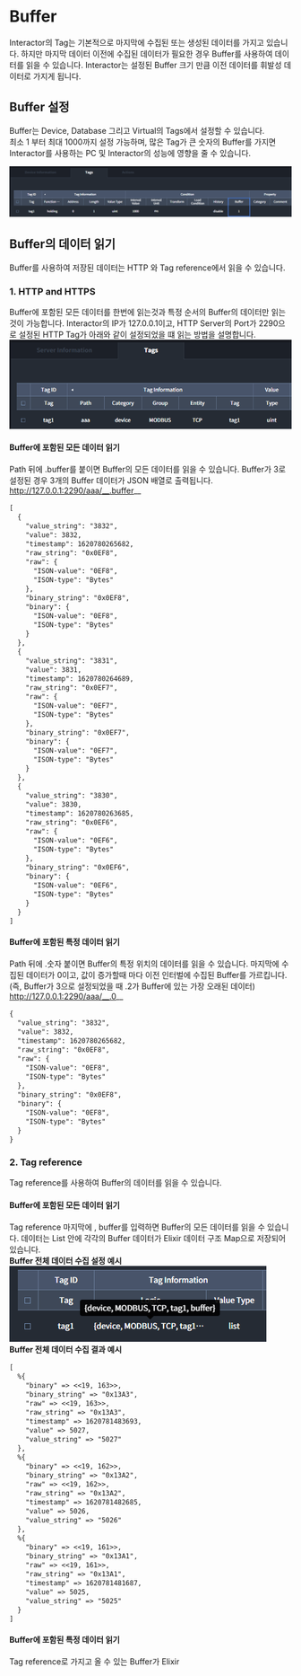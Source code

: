 # Buffer

Interactor의 Tag는 기본적으로 마지막에 수집된 또는 생성된 데이터를 가지고 있습니다. 하지만 마지막 데이터 이전에 수집된 데이터가 필요한 경우 Buffer를 사용하여 데이터를 읽을 수 있습니다. Interactor는 설정된 Buffer 크기 만큼 이전 데이터를 휘발성 데이터로 가지게 됩니다.  

## Buffer 설정
Buffer는 Device, Database 그리고 Virtual의 Tags에서 설정할 수 있습니다.  
최소 1 부터 최대 1000까지 설정 가능하며, 많은 Tag가 큰 숫자의 Buffer를 가지면 Interactor를 사용하는 PC 및 Interactor의 성능에 영향을 줄 수 있습니다.

<img src="../../img/details/buffer.png">

## Buffer의 데이터 읽기
Buffer를 사용하여 저장된 데이터는 HTTP 와 Tag reference에서 읽을 수 있습니다.

### 1. HTTP and HTTPS
Buffer에 포함된 모든 데이터를 한번에 읽는것과 특정 순서의 Buffer의 데이터만 읽는것이 가능합니다.
Interactor의 IP가 127.0.0.1이고, HTTP Server의 Port가 2290으로 설정된 HTTP Tag가 아래와 같이 설정되었을 떄 읽는 방법을 설명합니다.
<img src="../../img/details/buffer_http.png">

#### Buffer에 포함된 모든 데이터 읽기
Path 뒤에 .buffer를 붙이면 Buffer의 모든 데이터를 읽을 수 있습니다. Buffer가 3로 설정된 경우 3개의 Buffer 데이터가 JSON 배열로 출력됩니다.  
http://127.0.0.1:2290/aaa/__.buffer__  
```
[
  {
    "value_string": "3832",
    "value": 3832,
    "timestamp": 1620780265682,
    "raw_string": "0x0EF8",
    "raw": {
      "ISON-value": "0EF8",
      "ISON-type": "Bytes"
    },
    "binary_string": "0x0EF8",
    "binary": {
      "ISON-value": "0EF8",
      "ISON-type": "Bytes"
    }
  },
  {
    "value_string": "3831",
    "value": 3831,
    "timestamp": 1620780264689,
    "raw_string": "0x0EF7",
    "raw": {
      "ISON-value": "0EF7",
      "ISON-type": "Bytes"
    },
    "binary_string": "0x0EF7",
    "binary": {
      "ISON-value": "0EF7",
      "ISON-type": "Bytes"
    }
  },
  {
    "value_string": "3830",
    "value": 3830,
    "timestamp": 1620780263685,
    "raw_string": "0x0EF6",
    "raw": {
      "ISON-value": "0EF6",
      "ISON-type": "Bytes"
    },
    "binary_string": "0x0EF6",
    "binary": {
      "ISON-value": "0EF6",
      "ISON-type": "Bytes"
    }
  }
]
```

#### Buffer에 포함된 특정 데이터 읽기
Path 뒤에 .숫자 붙이면 Buffer의 특정 위치의 데이터를 읽을 수 있습니다. 마지막에 수집된 데이터가 0이고, 값이 증가할때 마다 이전 인터벌에 수집된 Buffer를 가르킵니다. (즉, Buffer가 3으로 설정되었을 때 .2가 Buffer에 있는 가장 오래된 데이터)  
http://127.0.0.1:2290/aaa/__.0__  
```
{
  "value_string": "3832",
  "value": 3832,
  "timestamp": 1620780265682,
  "raw_string": "0x0EF8",
  "raw": {
    "ISON-value": "0EF8",
    "ISON-type": "Bytes"
  },
  "binary_string": "0x0EF8",
  "binary": {
    "ISON-value": "0EF8",
    "ISON-type": "Bytes"
  }
}
```

### 2. Tag reference
Tag reference를 사용하여 Buffer의 데이터를 읽을 수 있습니다.

#### Buffer에 포함된 모든 데이터 읽기
Tag reference 마지막에 , buffer를 입력하면 Buffer의 모든 데이터를 읽을 수 있습니다. 데이터는 List 안에 각각의 Buffer 데이터가 Elixir 데이터 구조 Map으로 저장되어 있습니다.  
__Buffer 전체 데이터 수집 설정 예시__  
<img src="../../img/details/buffer_tag1.png">  
__Buffer 전체 데이터 수집 결과 예시__  
```
[
  %{
    "binary" => <<19, 163>>,
    "binary_string" => "0x13A3",
    "raw" => <<19, 163>>,
    "raw_string" => "0x13A3",
    "timestamp" => 1620781483693,
    "value" => 5027,
    "value_string" => "5027"
  },
  %{
    "binary" => <<19, 162>>,
    "binary_string" => "0x13A2",
    "raw" => <<19, 162>>,
    "raw_string" => "0x13A2",
    "timestamp" => 1620781482685,
    "value" => 5026,
    "value_string" => "5026"
  },
  %{
    "binary" => <<19, 161>>,
    "binary_string" => "0x13A1",
    "raw" => <<19, 161>>,
    "raw_string" => "0x13A1",
    "timestamp" => 1620781481687,
    "value" => 5025,
    "value_string" => "5025"
  }
]
```

#### Buffer에 포함된 특정 데이터 읽기
Tag reference로 가지고 올 수 있는 Buffer가 Elixir 